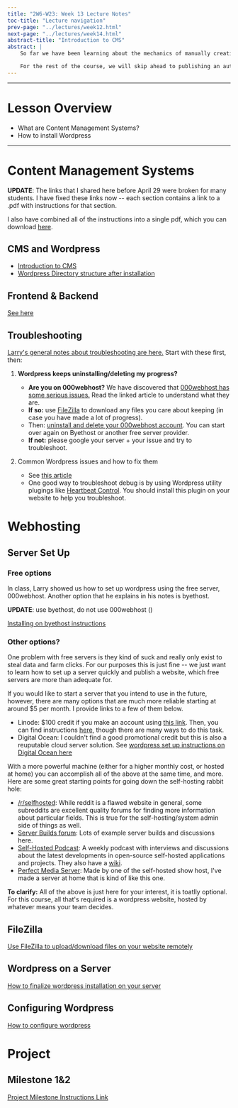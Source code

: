 ```yaml
---
title: "2W6-W23: Week 13 Lecture Notes"
toc-title: "Lecture navigation"
prev-page: "../lectures/week12.html"
next-page: "../lectures/week14.html"
abstract-title: "Introduction to CMS"
abstract: |
    So far we have been learning about the mechanics of manually creating websites and website designs.

    For the rest of the course, we will skip ahead to publishing an automatically creating a website using a CMS (Content Management System).
---
```


---

# Lesson Overview

- What are Content Management Systems?
- How to install Wordpress

---


# Content Management Systems

**UPDATE**: The links that I shared here before April 29 were broken for many students. I have fixed these links now -- each section contains a link to a .pdf with instructions for that section.

I also have combined all of the instructions into a single pdf, which you can download [here][all-slides].

## CMS and Wordpress

- [Introduction to CMS][cms]
- [Wordpress Directory structure after installation][installation]

## Frontend & Backend

[See here][frontend-backend]

## Troubleshooting

[Larry's general notes about troubleshooting are here.][troubleshooting] Start with these first, then:

1. **Wordpress keeps uninstalling/deleting my progress?**

    - **Are you on 000webhost?** We have discovered that [000webhost has some serious issues.][000webhost-rl] Read the linked article to understand what they are. 
    - **If so:** use [FileZilla](#filezilla) to download any files you care about keeping (in case you have made a lot of progress).
    - Then: [uninstall and delete your 000webhost account][000webhost-delete]. You can start over again on Byethost or another free server provider.
    - **If not:** please google your server + your issue and try to troubleshoot.

2. Common Wordpress issues and how to fix them

    - See [this article](https://www.joomdev.com/common-wordpress-errors-and-how-to-fix-them/)
    - One good way to troubleshoot debug is by using Wordpress utility plugings like [Heartbeat Control](https://wordpress.org/plugins/heartbeat-control/). You should install this plugin on your website to help you troubleshoot.


[000webhost-rl]: https://www.000webhost.com/forum/t/wordpress-installation-page-rate-limiting-issue/178462
[000webhost-delete]: https://www.websiteplanet.com/blog/cancel-000webhost-refund/


# Webhosting

## Server Set Up

### Free options

In class, Larry showed us how to set up wordpress using the free server, 000webhost. Another option that he explains in his notes is byethost.

**UPDATE**: use byethost, do not use 000webhost ()

[Installing on byethost instructions][byethost]

### Other options?

One problem with free servers is they kind of suck and really only exist to steal data and farm clicks. For our purposes this is just fine -- we just want to learn how to set up a server quickly and publish a website, which free servers are more than adequate for. 

If you would like to start a server that you intend to use in the future, however, there are many options that are much more reliable starting at around $5 per month. I provide links to a few of them below.

- Linode: $100 credit if you make an account using [this link](https://linode.com/25a). Then, you can find instructions [here](https://www.linode.com/marketplace/apps/linode/wordpress), though there are many ways to do this task.
- Digital Ocean: I couldn't find a good promotional credit but this is also a reuputable cloud server solution. See [wordpress set up instructions on Digital Ocean here](https://www.digitalocean.com/community/tutorials/how-to-use-the-wordpress-one-click-install-on-digitalocean-2)

With a more powerful machine (either for a higher monthly cost, or hosted at home) you can accomplish all of the above at the same time, and more. Here are some great starting points for going down the self-hosting rabbit hole:

- [/r/selfhosted](https://reddit.com/r/selfhosted/): While reddit is a flawed website in general, some subreddits are excellent quality forums for finding more information about particular fields. This is true for the self-hosting/system admin side of things as well.
- [Server Builds forum](https://forums.serverbuilds.net/about): Lots of example server builds and discussions here.
- [Self-Hosted Podcast](https://selfhosted.show/): A weekly podcast with interviews and discussions about the latest developments in open-source self-hosted applications and projects. They also have a [wiki](https://wiki.selfhosted.show/).
- [Perfect Media Server](https://perfectmediaserver.com/): Made by one of the self-hosted show host, I've made a server at home that is kind of like this one.



**To clarify:** All of the above is just here for your interest, it is toatlly optional. For this course, all that's required is a wordpress website, hosted by whatever means your team decides.

## FileZilla

[Use FileZilla to upload/download files on your website remotely][filezilla]

## Wordpress on a Server

[How to finalize wordpress installation on your server][wordpress-server]

## Configuring Wordpress

[How to configure wordpress][wordpress-configure]

# Project

## Milestone 1&2

[Project Milestone Instructions Link](../pages/assignments.html#milestone-1-2)

[all-slides]: ../assets/content/wk13/larry-slides.pdf
[cms]: ../assets/content/wk13/cms-introduction.pdf
[installation]: ../assets/content/wk13/wordpress-folder-structure.pdf
[troubleshooting]:../assets/content/wk13/troubleshooting-resetting.pdf
[frontend-backend]: ../assets/content/wk13/front-end-back-end.pdf
[byethost]:../assets/content/wk13/setting-up-byethost.pdf
[filezilla]:../assets/content/wk13/filezilla.pdf
[wordpress-server]:../assets/content/wk13/wordpress-install-on-server.pdf
[wordpress-configure]:../assets/content/wk13/configure-wordpress.pdf
